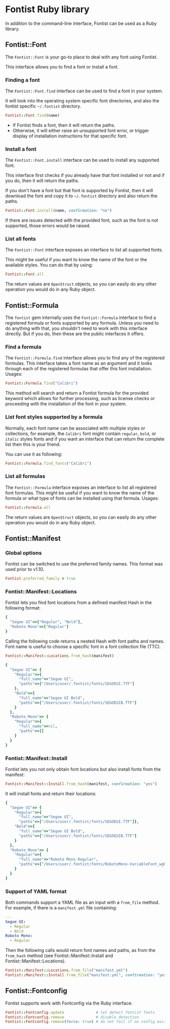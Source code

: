 # Fontist Ruby library

In addition to the command-line interface, Fontist can be used as a Ruby library.

## Fontist::Font

The `Fontist::Font` is your go-to place to deal with any font using Fontist.

This interface allows you to find a font or install a font.

### Finding a font

The `Fontist::Font.find` interface can be used to find a font in your system.

It will look into the operating system specific font directories, and also the fontist specific `~/.fontist` directory.

```ruby
Fontist::Font.find(name)
```

- If Fontist finds a font, then it will return the paths.
- Otherwise, it will either raise an unsupported font error, or trigger display of installation instructions for that specific font.

### Install a font

The `Fontist::Font.install` interface can be used to install any supported font.

This interface first checks if you already have that font installed or not and if you do, then it will return the paths.

If you don't have a font but that font is supported by Fontist, then it will download the font and copy it to `~/.fontist` directory and also return the paths.

```ruby
Fontist::Font.install(name, confirmation: "no")
```

If there are issues detected with the provided font, such as the font is not supported, those errors would be raised.

### List all fonts

The `Fontist::Font` interface exposes an interface to list all supported fonts.

This might be useful if you want to know the name of the font or the available styles. You can do that by using:

```ruby
Fontist::Font.all
```

The return values are `OpenStruct` objects, so you can easily do any other operation you would do in any Ruby object.

## Fontist::Formula

The `fontist` gem internally uses the `Fontist::Formula` interface to find a registered formula or fonts supported by any formula. Unless you need to do anything with that, you shouldn't need to work with this interface directly. But if you do, then these are the public interfaces it offers.

### Find a formula

The `Fontist::Formula.find` interface allows you to find any of the registered formulas. This interface takes a font name as an argument and it looks through each of the registered formulas that offer this font installation. Usages:

```ruby
Fontist::Formula.find("Calibri")
```

This method will search and return a Fontist formula for the provided keyword which allows for further processing, such as license checks or proceeding with the installation of the font in your system.

### List font styles supported by a formula

Normally, each font name can be associated with multiple styles or collections, for example, the `Calibri` font might contain `regular`, `bold`, or `italic` styles fonts and if you want an interface that can return the complete list then this is your friend.

You can use it as following:

```ruby
Fontist::Formula.find_fonts("Calibri")
```

### List all formulas

The `Fontist::Formula` interface exposes an interface to list all registered font formulas. This might be useful if you want to know the name of the formula or what type of fonts can be installed using that formula. Usages:

```ruby
Fontist::Formula.all
```

The return values are `OpenStruct` objects, so you can easily do any other operation you would do in any Ruby object.

## Fontist::Manifest

### Global options

Fontist can be switched to use the preferred family names. This format was used prior to v1.10.

```ruby
Fontist.preferred_family = true
```

### Fontist::Manifest::Locations

Fontist lets you find font locations from a defined manifest Hash in the following format:

```ruby
{
  "Segoe UI"=>["Regular", "Bold"],
  "Roboto Mono"=>["Regular"]
}
```

Calling the following code returns a nested Hash with font paths and names. Font name is useful to choose a specific font in a font collection file (TTC).

```ruby
Fontist::Manifest::Locations.from_hash(manifest)
```

```ruby
{
  "Segoe UI"=> {
    "Regular"=>{
      "full_name"=>"Segoe UI",
      "paths"=>["/Users/user/.fontist/fonts/SEGOEUI.TTF"]
    },
    "Bold"=>{
      "full_name"=>"Segoe UI Bold",
      "paths"=>["/Users/user/.fontist/fonts/SEGOEUIB.TTF"]
    }
  },
  "Roboto Mono"=> {
    "Regular"=>{
      "full_name"=>nil,
      "paths"=>[]
    }
  }
}
```

### Fontist::Manifest::Install

Fontist lets you not only obtain font locations but also install fonts from the manifest:

```ruby
Fontist::Manifest::Install.from_hash(manifest, confirmation: "yes")
```

It will install fonts and return their locations:

```ruby
{
  "Segoe UI"=> {
    "Regular"=>{
      "full_name"=>"Segoe UI",
      "paths"=>["/Users/user/.fontist/fonts/SEGOEUI.TTF"]},
    "Bold"=>{
      "full_name"=>"Segoe UI Bold",
      "paths"=>["/Users/user/.fontist/fonts/SEGOEUIB.TTF"]
    }
  },
  "Roboto Mono"=> {
    "Regular"=>{
      "full_name"=>"Roboto Mono Regular",
      "paths"=>["/Users/user/.fontist/fonts/RobotoMono-VariableFont_wght.ttf"]
    }
  }
}
```

### Support of YAML format

Both commands support a YAML file as an input with a `from_file` method. For example, if there is a `manifest.yml` file containing:

```yaml
---
Segoe UI:
  - Regular
  - Bold
Roboto Mono:
  - Regular
```

Then the following calls would return font names and paths, as from the `from_hash` method (see Fontist::Manifest::Install and Fontist::Manifest::Locations).

```ruby
Fontist::Manifest::Locations.from_file("manifest.yml")
Fontist::Manifest::Install.from_file("manifest.yml", confirmation: "yes")
```

## Fontist::Fontconfig

Fontist supports work with Fontconfig via the Ruby interface:

```ruby
Fontist::Fontconfig.update              # let detect fontist fonts
Fontist::Fontconfig.remove              # disable detection
Fontist::Fontconfig.remove(force: true) # do not fail if no config exists
```
